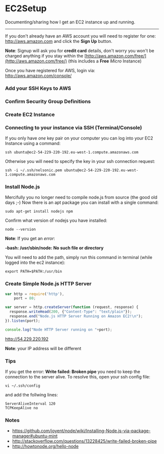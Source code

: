 EC2Setup
========

Documenting/sharing how I get an EC2 instance up and running.

- - - 

If you don't already have an AWS account you will need to register for one:
http://aws.amazon.com and click the **Sign Up** button.

**Note**: Signup will ask you for **credit card** details,
don't worry you won't be charged anything if you stay within 
the [http://aws.amazon.com/free/](http://aws.amazon.com/free/) 
(this includes a **Free** *Micro* Instance)

Once you have registered for AWS, login via: http://aws.amazon.com/console/

### Add your SSH Keys to AWS



### Confirm Security Group Definitions

### Create EC2 Instance




### Connecting to your instance via SSH (Terminal/Console)

If you only have *one* key pair on your computer you can log into your EC2 Instance
using a command:

```terminal
ssh ubuntu@ec2-54-229-220-192.eu-west-1.compute.amazonaws.com
```

Otherwise you will need to specify the key in your ssh connection request:

```terminal
ssh -i ~/.ssh/nelsonic.pem ubuntu@ec2-54-229-220-192.eu-west-1.compute.amazonaws.com
```


### Install Node.js

Mercifully you no longer need to compile node.js from source (the good old days ;-)
Now there is an apt package you can install with a single command:

```terminal
sudo apt-get install nodejs npm
```

Confirm what version of nodejs you have installed:

```terminal
node --version
```

**Note**: If you get an *error*:

**-bash: /usr/sbin/node: No such file or directory**

You will need to add the path, simply run this command in terminal
(while logged into the ec2 instance):

```terminal
export PATH=$PATH:/usr/bin
```

### Create Simple Node.js HTTP Server 


```javascript
var http = require('http'),
	port = 80;

var server = http.createServer(function (request, response) {
  response.writeHead(200, {"Content-Type": "text/plain"});
  response.end("Node.js HTTP Server Running on Amazon EC2!\n");
}).listen(port);

console.log("Node HTTP Server running on "+port);
```

http://54.229.220.192


**Note**: your IP address will be different


### Tips

If you get the error: **Write failed: Broken pipe**
you need to keep the connection to the server alive.
To resolve this, open your ssh config file:

```terminal
vi ~/.ssh/config
```

and add the follwing lines:

```
ServerAliveInterval 120
TCPKeepAlive no
```

### Notes

- https://github.com/joyent/node/wiki/Installing-Node.js-via-package-manager#ubuntu-mint
- http://stackoverflow.com/questions/13228425/write-failed-broken-pipe
- http://howtonode.org/hello-node





